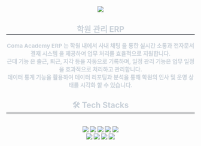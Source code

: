 <div align= "center">
    <img src="https://capsule-render.vercel.app/api?type=waving&color=b18cfe&height=180&text=COMA&animation=&fontColor=000000&fontSize=60" />
    </div>
    <div align= "center"> 
    <h2 style="border-bottom: 1px solid #21262d; color: #c9d1d9;"> 학원 관리 ERP </h2>  
    <div style="font-weight: 700; font-size: 15px; text-align: center; color: #c9d1d9;"> 
       Coma Academy ERP 는 학원 내에서  사내 채팅 을 통한 실시간 소통과  전자문서 결재 시스템 을 제공하여 업무 처리를 효율적으로 지원합니다.<br>
       근태 기능 은 출근, 퇴근, 지각 등을 자동으로 기록하며,  일정 관리  기능은 업무 일정을 효과적으로 처리하고 관리합니다.<br>
       데이터 통계 기능을 활용하여 데이터 리포팅과 분석을 통해 학원의 인사 및 운영 상태를 시각화 할 수 있습니다.
    </div> 
    </div>
    <div align= "center">
    <h2 style="border-bottom: 1px solid #21262d; color: #c9d1d9;"> 🛠️ Tech Stacks </h2> <br> 
    <div style="margin: 0 auto; text-align: center;" align= "center"> <img src="https://img.shields.io/badge/Spring Boot-6DB33F?style=plastic&logo=Spring Boot&logoColor=white">
          <img src="https://img.shields.io/badge/Oracle-F80000?style=plastic&logo=Oracle&logoColor=white">
          <img src="https://img.shields.io/badge/Javascript-F7DF1E?style=plastic&logo=Javascript&logoColor=white">
          <img src="https://img.shields.io/badge/CSS3-1572B6?style=plastic&logo=CSS3&logoColor=white">
          <img src="https://img.shields.io/badge/Github-181717?style=plastic&logo=Github&logoColor=white">
          <br/><img src="https://img.shields.io/badge/Notion-000000?style=plastic&logo=Notion&logoColor=white">
          <img src="https://img.shields.io/badge/Bootstrap-7952B3?style=plastic&logo=Bootstrap&logoColor=white">
          <img src="https://img.shields.io/badge/jQuery-0769AD?style=plastic&logo=jQuery&logoColor=white">
          <img src="https://img.shields.io/badge/Slack-4A154B?style=plastic&logo=Slack&logoColor=white">
          </div>
    </div>
    </div>


